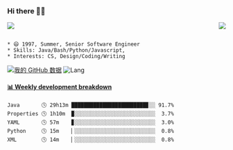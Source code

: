 ### Hi there 👋👋 
<p>  
  <a href="https://count.getloli.com/"><img src="https://count.getloli.com/get/@Xxpain"></a>
  <img src="https://weather-icon.journeyad.repl.co/@shanghai?v=1" align="right">
</p>

```

* 😄 1997, Summer, Senior Software Engineer
* Skills: Java/Bash/Python/Javascript, 
* Interests: CS, Design/Coding/Writing
```

[![我的 GitHub 数据](https://github-readme-stats.vercel.app/api?username=Xxpain)]()
![Lang](https://github-readme-stats.vercel.app/api/top-langs/?username=Xxpain&hide=ipynb,html&layout=compact)
 <!-- waka-box start -->
#### <a href="https://gist.github.com/eb4ecc800e460a494f8146b3d1bb974a" target="_blank">📊 Weekly development breakdown</a>
```text
Java       🕓 29h13m ████████████████████████▊░░ 91.7%
Properties 🕓 1h10m  ▉░░░░░░░░░░░░░░░░░░░░░░░░░░  3.7%
YAML       🕓 57m    ▊░░░░░░░░░░░░░░░░░░░░░░░░░░  3.0%
Python     🕓 15m    ▏░░░░░░░░░░░░░░░░░░░░░░░░░░  0.8%
XML        🕓 14m    ▏░░░░░░░░░░░░░░░░░░░░░░░░░░  0.8%
```
<!-- Powered by https://github.com/YouEclipse/waka-box-go . -->
<!-- waka-box end -->
